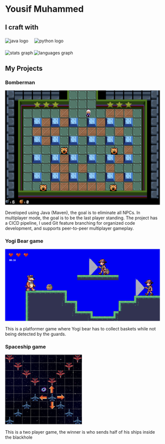 ###

<h1 align="left">Yousif Muhammed</h1>


###

<h2 align="left">I craft with</h2>

###

<div align="left">
  <img src="https://cdn.jsdelivr.net/gh/devicons/devicon/icons/java/java-original.svg" height="40" alt="java logo"  />
  <img width="12" />
    <img src="https://cdn.jsdelivr.net/gh/devicons/devicon/icons/python/python-original.svg" height="40" alt="python logo"  />
  <img width="12" />

###

<div align="left">
  <img src="https://github-readme-git-main-muhammedyousifs-projects.vercel.app/api?username=muhammedyousif&theme=dark&hide_border=true&include_all_commits=false" height="150" alt="stats graph"  />

  <img src="https://github-readme-stats.vercel.app/api/top-langs?username=muhammedyousif&locale=en&hide_title=false&layout=compact&card_width=320&langs_count=8&theme=dark&hide_border=true&order=2" height="150" alt="languages graph"  />
</div>

###

<h2 align="left">My Projects</h2>

<div align="left">
  <h3>Bomberman</h3>
  <img src="./play2.png" width="550" alt="bomberman" />
  <p>Developed using Java (Maven), the goal is to eliminate all NPCs. In multiplayer mode, the goal is to be the last player standing. The project has a CICD pipeline, I used Git feature branching for organized code development, and supports peer-to-peer multiplayer gameplay.
</p>

</div>

###

<div align="left">
  <h3>Yogi Bear game</h3>
  <img src="./beargame.png" width="550" alt="Yogi bear" />
  <p>This is a platformer game where Yogi bear has to collect baskets while not being detected by the guards.</p>
</div>

###

<div align="left">
  <h3>Spaceship game</h3>
  <img src="./spaceblackhole.png" width="250" alt="space" />
  <p>This is a two player game, the winner is who sends half of his ships inside the blackhole</p>
</div>

###



